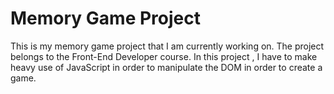 # Memory Game Project

This is my memory game project that I am currently working on. The project belongs to the Front-End Developer course.  In this project , I have to make heavy use of JavaScript in order to manipulate the DOM in order to create a game.
